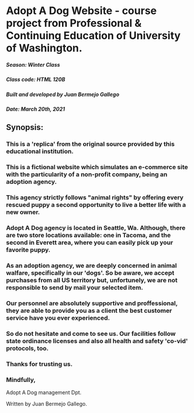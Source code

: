 # Adopt A Dog Website - course project from Professional & Continuing Education of University of Washington.
##### Season: Winter Class
##### Class code: HTML 120B
##### Built and developed by Juan Bermejo Gallego
##### Date: March 20th, 2021

## Synopsis:

### This is a 'replica' from the original source provided by this educational institution.

### This is a fictional website which simulates an e-commerce site with the particularity of a non-profit company, being an adoption agency. 

### This agency strictly follows "animal rights" by offering every rescued puppy a second opportunity to live a better life with a new owner.

### Adopt A Dog agency is located in Seattle, Wa. Although, there are two store locations available: one in Tacoma, and the second in Everett area, where you can easily pick up your favorite puppy.

### As an adoption agency, we are deeply concerned in animal walfare, specifically in our 'dogs'. So be aware, we accept purchases from all US territory but, unfortunely, we are not responsible to send by mail your selected item.

### Our personnel are absolutely supportive and proffessional, they are able to provide you as a client the best customer service have you ever experienced.


### So do not hesitate and come to see us. Our facilities follow state ordinance licenses and also all health and safety 'co-vid' protocols, too.   

### Thanks for trusting us.

### Mindfully,


Adopt A Dog management Dpt.


Written by Juan Bermejo Gallego. 
